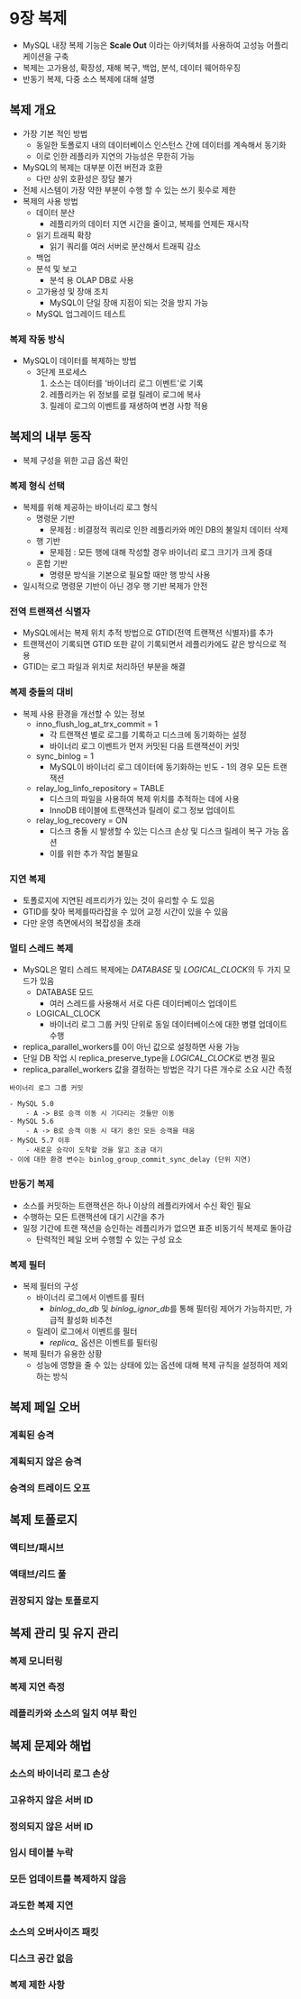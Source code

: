 # 9장 복제

- MySQL 내장 복제 기능은 **Scale Out** 이라는 아키텍처를 사용하여 고성능 어플리케이션을 구축
- 복제는 고가용성, 확장성, 재해 복구, 백업, 분석, 데이터 웨어하우징
- 반동기 복제, 다중 소스 복제에 대해 설명

## 복제 개요

- 가장 기본 적인 방법
    - 동일한 토폴로지 내의 데이터베이스 인스턴스 간에 데이터를 계속해서 동기화
    - 이로 인한 레플리카 지연의 가능성은 무한히 가능
- MySQL의 복제는 대부분 이전 버전과 호환
    - 다만 상위 호환성은 장담 불가
- 전체 시스템이 가장 약한 부분이 수행 할 수 있는 쓰기 횟수로 제한
- 복제의 사용 방법
    - 데이터 분산
        - 레플리카의 데이터 지연 시간을 줄이고, 복제를 언제든 재시작 
    - 읽기 트래픽 확장
        - 읽기 쿼리를 여러 서버로 분산해서 트래픽 감소
    - 백업
    - 분석 및 보고
        - 분석 용 OLAP DB로 사용
    - 고가용성 및 장애 조치
        - MySQL이 단일 장애 지점이 되는 것을 방지 가능
    - MySQL 업그레이드 테스트

### 복제 작동 방식

- MySQL이 데이터를 복제하는 방법
    - 3단계 프로세스
        1. 소스는 데이터를 '바이너리 로그 이벤트'로 기록
        2. 레플리카는 위 정보를 로컬 릴레이 로그에 복사
        3. 릴레이 로그의 이벤트를 재생하여 변경 사항 적용

## 복제의 내부 동작

- 복제 구성을 위한 고급 옵션 확인

### 복제 형식 선택

- 복제를 위해 제공하는 바이너리 로그 형식
    - 명령문 기반
        - 문제점 : 비결정적 쿼리로 인한 레플리카와 메인 DB의 불일치 데이터 삭제
    - 행 기반
        - 문제점 : 모든 행에 대해 작성할 경우 바이너리 로그 크기가 크게 증대
    - 혼합 기반
        - 명령문 방식을 기본으로 필요할 때만 행 방식 사용
- 일시적으로 명령문 기반이 아닌 경우 행 기반 복제가 안전

### 전역 트랜잭션 식별자

- MySQL에서는 복제 위치 추적 방법으로 GTID(전역 트랜잭션 식별자)를 추가
- 트랜잭션이 기록되면 GTID 또한 같이 기록되면서 레플리카에도 같은 방식으로 적용
- GTID는 로그 파일과 위치로 처리하던 부분을 해결

### 복제 충돌의 대비

- 복제 사용 환경을 개선할 수 있는 정보
    - inno_flush_log_at_trx_commit = 1
        - 각 트랜잭션 별로 로그를 기록하고 디스크에 동기화하는 설정
        - 바이너리 로그 이벤트가 먼저 커밋된 다음 트랜잭션이 커밋
    - sync_binlog = 1
        - MySQL이 바이너리 로그 데이터에 동기화하는 빈도 - 1의 경우 모든 트랜잭션
    - relay_log_linfo_repository = TABLE
        - 디스크의 파일을 사용하여 복제 위치를 추적하는 데에 사용
        - InnoDB 테이블에 트랜잭션과 릴레이 로그 정보 업데이트
    - relay_log_recovery = ON
        - 디스크 충돌 시 발생할 수 있는 디스크 손상 및 디스크 릴레이 복구 가능 옵션
        - 이를 위한 추가 작업 불필요

### 지연 복제

- 토폴로지에 지연된 레프리카가 있는 것이 유리할 수 도 있음
- GTID를 찾아 복제를따라잡을 수 있어 교정 시간이 있을 수 있음
- 다만 운영 측면에서의 복잡성을 초래

### 멀티 스레드 복제

- MySQL은 멀티 스레드 복제에는 *DATABASE* 및 *LOGICAL_CLOCK*의 두 가지 모드가 있음
    - DATABASE 모드
        - 여러 스레드를 사용해서 서로 다른 데이터베이스 업데이트
    - LOGICAL_CLOCK
        - 바이너리 로그 그룹 커밋 단위로 동일 데이터베이스에 대한 병렬 업데이트 수행
- replica_parallel_workers를 0이 아닌 값으로 설정하면 사용 가능
- 단일 DB 작업 시 replica_preserve_type을 *LOGICAL_CLOCK*로 변경 필요
- replica_parallel_workers 값을 결정하는 방법은 각기 다른 개수로 소요 시간 측정


```
바이너리 로그 그룹 커밋

- MySQL 5.0
    - A -> B로 승객 이동 시 기다리는 것들만 이동
- MySQL 5.6
    - A -> B로 승객 이동 시 대기 중인 모든 승객을 태움
- MySQL 5.7 이후
    - 새로운 승각이 도착할 것을 알고 조금 대기
- 이에 대한 환경 변수는 binlog_group_commit_sync_delay (단위 지연)
```

### 반동기 복제

- 소스를 커밋하는 트랜잭션은 하나 이상의 레플리카에서 수신 확인 필요
- 수행하는 모든 트랜잭션에 대기 시간을 추가
- 일정 기간에 트랜 잭션을 승인하는 레플리카가 없으면 표준 비동기식 복제로 돌아감
    - 탄력적인 페일 오버 수행할 수 있는 구성 요소

### 복제 필터

- 복제 필터의 구성
    - 바이너리 로그에서 이벤트를 필터
        - *binlog_do_db* 및 *binlog_ignor_db*를 통해 필터링 제어가 가능하지만, 가급적 활성화 비추천
    - 릴레이 로그에서 이벤트를 필터
        - *replica_* 옵션은 이벤트를 필터링
- 복제 필터가 유용한 상황
    - 성능에 영향을 줄 수 있는 상태에 있는 옵션에 대해 복제 규칙을 설정하여 제외하는 방식

## 복제 페일 오버

### 계획된 승격
### 계획되지 않은 승격
### 승격의 트레이드 오프

## 복제 토폴로지

### 액티브/패시브
### 액태브/리드 풀
### 권장되지 않는 토폴로지

## 복제 관리 및 유지 관리

### 복제 모니터링
### 복제 지연 측정
### 레플리카와 소스의 일치 여부 확인

## 복제 문제와 해법

### 소스의 바이너리 로그 손상
### 고유하지 않은 서버 ID
### 정의되지 않은 서버 ID
### 임시 테이블 누락
### 모든 업데이트를 복제하지 않음
### 과도한 복제 지연
### 소스의 오버사이즈 패킷
### 디스크 공간 없음
### 복제 제한 사항